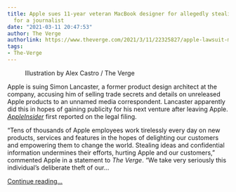 ```yaml
---
title: Apple sues 11-year veteran MacBook designer for allegedly stealing trade secrets
  for a journalist
date: "2021-03-11 20:47:53"
author: The Verge
authorlink: https://www.theverge.com/2021/3/11/22325827/apple-lawsuit-macbook-designer-simon-lancaster-trade-secrets-leaks
tags:
- The-Verge
---
```

<figure>
      <img alt="" src="https://cdn.vox-cdn.com/thumbor/fA86QY2DKSwH07ZT7beT5FHyO3Q=/0x0:2040x1360/1310x873/cdn.vox-cdn.com/uploads/chorus_image/image/68950940/acastro_180130_1777_0005.0.jpg" />
        <figcaption>Illustration by Alex Castro / The Verge</figcaption>
    </figure>

  <p id="8u8rBK">Apple is suing Simon Lancaster, a former product design architect at the company, accusing him of selling trade secrets and details on unreleased Apple products to an unnamed media correspondent. Lancaster apparently did this in hopes of gaining publicity for his next venture after leaving Apple. <a href="https://appleinsider.com/articles/21/03/11/apple-sues-former-employee-over-device-leaks-to-media"><em>AppleInsider</em></a> first reported on the legal filing.</p>
<p id="03nWQN">“Tens of thousands of Apple employees work tirelessly every day on new products, services and features in the hopes of delighting our customers and empowering them to change the world. Stealing ideas and confidential information undermines their efforts, hurting Apple and our customers,” commented Apple in a statement to <em>The Verge</em>. “We take very seriously this individual’s deliberate theft of our...</p>
  <p>
    <a href="https://www.theverge.com/2021/3/11/22325827/apple-lawsuit-macbook-designer-simon-lancaster-trade-secrets-leaks">Continue reading&hellip;</a>
  </p>